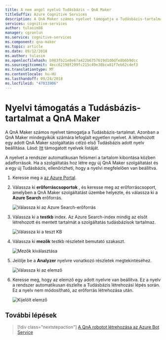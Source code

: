 ```yaml
---
title: A nem angol nyelvű Tudásbázis – QnA Maker
titleSuffix: Azure Cognitive Services
description: A QnA Maker számos nyelvet támogatja a Tudásbázis-tartalmat. Azonban a QnA Maker mindegyikük számára lefoglalt egyetlen nyelvet. A létrehozott egy adott QnA Maker szolgáltatás célzó első Tudásbázis adott nyelv beállítása.
services: cognitive-services
author: tulasim88
manager: cgronlun
ms.service: cognitive-services
ms.component: qna-maker
ms.topic: article
ms.date: 09/12/2018
ms.author: tulasim
ms.openlocfilehash: b983fb21e8e67a422b6757619d1d0dfe8b6b9dcc
ms.sourcegitcommit: 4ecc62198f299fc215c49e38bca81f7eb62cdef3
ms.translationtype: MT
ms.contentlocale: hu-HU
ms.lasthandoff: 09/24/2018
ms.locfileid: "47033906"
---
```

# <a name="language-support-of-knowledge-base-content-for-qna-maker"></a>Nyelvi támogatás a Tudásbázis-tartalmat a QnA Maker
A QnA Maker számos nyelvet támogatja a Tudásbázis-tartalmat. Azonban a QnA Maker mindegyikük számára lefoglalt egyetlen nyelvet. A létrehozott egy adott QnA Maker szolgáltatás célzó első Tudásbázis adott nyelv beállítása. Lásd: [Itt](../Overview/languages-supported.md) támogatott nyelvek listáját.

A nyelvet a rendszer automatikusan felismeri a tartalom kibontása közben adatforrások. Ha a szolgáltatás hoz létre egy új QnA Maker szolgáltatást és a egy új Tudásbázis, ellenőrizheti, hogy a nyelvi megfelelően van beállítva.

1. Keresse meg a [az Azure Portal](https://portal.azure.com/).

2. Válassza ki **erőforráscsoportok** , és keresse meg az erőforráscsoport, amelyben a QnA Maker szolgáltatást üzembe helyezte, és válassza ki a **Azure Search** erőforrás.

    ![Válassza ki az Azure Search-erőforrás](../media/qnamaker-how-to-language-kb/select-azsearch.png)

3. Válassza ki a **testkb** index. Az Azure Search-index mindig az elsőt létrehozott és mentett tartalmát a szolgáltatás tudásbázisok tartalmaz. 

    ![Válassza ki a teszt KB](../media/qnamaker-how-to-language-kb/select-testkb.png)

4. Válassza ki **mezők** testkb részleteit bemutató szakaszt.

    ![Mezők kiválasztása](../media/qnamaker-how-to-language-kb/selectfields.png)

5. Jelölje be a **Analyzer** nyelvre vonatkozó részletek megtekintéséhez.

    ![Válassza ki az elemző](../media/qnamaker-how-to-language-kb/select-analyzer.png)

6. Keresse meg, hogy az elemző egy adott nyelvre van beállítva. Ez a nyelv a rendszer automatikusan észlelte a Tudásbázis létrehozási lépés során. Ez a nyelv nem módosítható, az erőforrás létrehozása után.

    ![Kijelölt elemző](../media/qnamaker-how-to-language-kb/selected-analyzer.png)

## <a name="next-steps"></a>További lépések

> [!div class="nextstepaction"]
> [A QnA robotot létrehozása az Azure Bot Service](../Tutorials/create-qna-bot.md)
